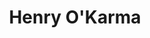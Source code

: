 ---
pid: CH171
title: Henry O'Karma
location_transcription: city hall
zipcode: '19147'
outside_phl: 
neighborhood: Queen Village,Bella Vista,Pennsport,Italian Market
age: '7'
age_range: 6-13
instagram: 
image_file_name: CH_171.jpg
proposal_transcription: |-
  For my great grandfather
  //fought in the Korean War WWI too.//
topic: Armed Forces,Family
topic_summary: 0, 0
type: Memorial
keywords_other: 
credit: Andrew
image_labels: 
twitter: 
facebook: 
permalink: "/monuments/ch171/"
layout: item-page
---